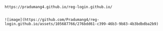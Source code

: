 

    https://pradumang4.github.io/reg-login.github.io/


    ![image](https://github.com/Pradumang4/reg-login.github.io/assets/105687766/276bdd61-c399-46b3-9b83-4b3bdbdba2b9)

